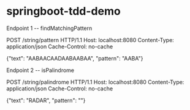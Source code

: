 # springboot-tdd-demo

Endpoint 1 -- findMatchingPattern

POST /string/pattern HTTP/1.1
Host: localhost:8080
Content-Type: application/json
Cache-Control: no-cache

{"text": "AABAACAADAABAABAA", "pattern": "AABA"}


Endpoint 2 -- isPalindrome

POST /string/palindrome HTTP/1.1
Host: localhost:8080
Content-Type: application/json
Cache-Control: no-cache

{"text": "RADAR", "pattern": ""}
